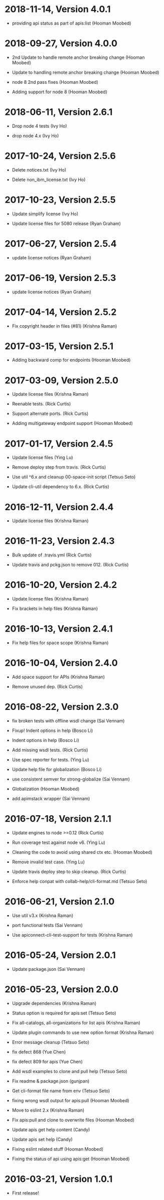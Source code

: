2018-11-14, Version 4.0.1
=========================

 * providing api status as part of apis:list (Hooman Moobed)


2018-09-27, Version 4.0.0
=========================

 * 2nd Update to handle remote anchor breaking change (Hooman Moobed)

 * Update to handling  remote anchor breaking change (Hooman Moobed)

 * node 8 2nd pass fixes (Hooman Moobed)

 * Adding support for node 8 (Hooman Moobed)


2018-06-11, Version 2.6.1
=========================

 * Drop node 4 tests (Ivy Ho)

 * drop node 4.x (Ivy Ho)


2017-10-24, Version 2.5.6
=========================

 * Delete notices.txt (Ivy Ho)

 * Delete non_ibm_license.txt (Ivy Ho)


2017-10-23, Version 2.5.5
=========================

 * Update simplify license (Ivy Ho)

 * Update license files for 5080 release (Ryan Graham)


2017-06-27, Version 2.5.4
=========================

 * update license notices (Ryan Graham)


2017-06-19, Version 2.5.3
=========================

 * update license notices (Ryan Graham)


2017-04-14, Version 2.5.2
=========================

 * Fix copyright header in files (#81) (Krishna Raman)


2017-03-15, Version 2.5.1
=========================

 * Adding backward comp for endpoints (Hooman Moobed)


2017-03-09, Version 2.5.0
=========================

 * Update license files (Krishna Raman)

 * Reenable tests. (Rick Curtis)

 * Support alternate ports. (Rick Curtis)

 * Adding multigateway endpoint support (Hooman Moobed)


2017-01-17, Version 2.4.5
=========================

 * Update license files (Ying Lu)

 * Remove deploy step from travis. (Rick Curtis)

 * Use util ^6.x and cleanup 00-space-init script (Tetsuo Seto)

 * Update cli-util dependency to 6.x. (Rick Curtis)


2016-12-11, Version 2.4.4
=========================

 * Update license files (Krishna Raman)


2016-11-23, Version 2.4.3
=========================

 * Bulk update of .travis.yml (Rick Curtis)

 * Update travis and pckg.json to remove 012. (Rick Curtis)


2016-10-20, Version 2.4.2
=========================

 * Update license files (Krishna Raman)

 * Fix brackets in help files (Krishna Raman)


2016-10-13, Version 2.4.1
=========================

 * Fix help files for space scope (Krishna Raman)


2016-10-04, Version 2.4.0
=========================

 * Add space support for APIs (Krishna Raman)

 * Remove unused dep. (Rick Curtis)


2016-08-22, Version 2.3.0
=========================

 * fix broken tests with offline wsdl change (Sai Vennam)

 * Fixup! Indent options in help (Bosco Li)

 * Indent options in help (Bosco Li)

 * Add missing wsdl tests. (Rick Curtis)

 * Use spec reporter for tests. (Ying Lu)

 * Update help file for globalization (Bosco Li)

 * use consistent semver for strong-globalize (Sai Vennam)

 * Globalization (Hooman Moobed)

 * add apimstack wrapper (Sai Vennam)


2016-07-18, Version 2.1.1
=========================

 * Update engines to node >=0.12 (Rick Curtis)

 * Run coverage test against node v6. (Ying Lu)

 * Cleaning the code to avoid using shared ctx etc. (Hooman Moobed)

 * Remove invalid test case. (Ying Lu)

 * Update travis deploy step to skip cleanup. (Rick Curtis)

 * Enforce help conpat with collab-help/cli-format.md (Tetsuo Seto)


2016-06-21, Version 2.1.0
=========================

 * Use util v3.x (Krishna Raman)

 * port functional tests (Sai Vennam)

 * Use apiconnect-cli-test-support for tests (Krishna Raman)


2016-05-24, Version 2.0.1
=========================

 * Update package.json (Sai Vennam)


2016-05-23, Version 2.0.0
=========================

 * Upgrade dependencies (Krishna Raman)

 * Status option is required for apis:set (Tetsuo Seto)

 * Fix all-catalogs, all-organizations for list apis (Krishna Raman)

 * Update plugin commands to use new option format (Krishna Raman)

 * Error message cleanup (Tetsuo Seto)

 * fix defect 868 (Yue Chen)

 * fix defect 809 for apis (Yue Chen)

 * Add wsdl examples to clone and pull help (Tetsuo Seto)

 * Fix readme & package.json (gunjpan)

 * Get cli-format file name from env (Tetsuo Seto)

 * fixing wrong wsdl output for apis:pull (Hooman Moobed)

 * Move to eslint 2.x (Krishna Raman)

 * Fix apis:pull and clone to overwrite files (Hooman Moobed)

 * Update apis get help content (Candy)

 * Update apis set help (Candy)

 * Fixing eslint related stuff (Hooman Moobed)

 * Fixing the status of api using apis:get (Hooman Moobed)


2016-03-21, Version 1.0.1
=========================

 * First release!
